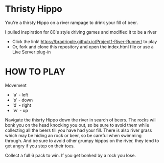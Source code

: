 # Thristy Hippo

You're a thirsty Hippo on a river rampage to drink your fill of beer.

I pulled inspiration for 80's style driving games and modified it to be a river

* Click the link! https://bradripple.github.io/Project1-River-Runner/ to play
* Or, fork and clone this repository and open the index.html file or use a Live Server plug-in


# HOW TO PLAY
Movement
* 'a' - left
* 's' - down
* 'd' - right
* 'w' - up


Navigate the thisrty Hippo down the river in search of beers. The rocks will bonk you on the head knocking you out, so be sure to avoid them while collecting all the beers till you have had your fill. There is also river grass which may be hiding an rock or beer, so be careful when swimming through. And be sure to avoid other grumpy hippos on the river, they tend to get angry if you step on their toes.

Collect a full 6 pack to win. If you get bonked by a rock you lose.

